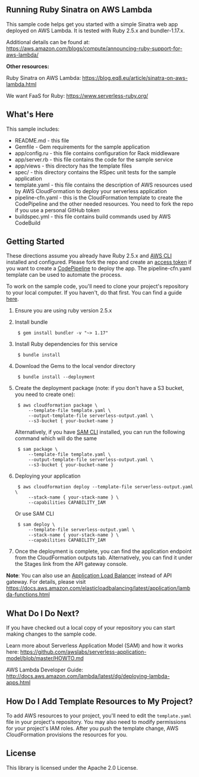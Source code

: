## Running Ruby Sinatra on AWS Lambda ##

This sample code helps get you started with a simple Sinatra web app deployed on AWS Lambda. It is tested with Ruby 2.5.x and bundler-1.17.x. 

Additional details can be found at: https://aws.amazon.com/blogs/compute/announcing-ruby-support-for-aws-lambda/

__Other resources:__

Ruby Sinatra on AWS Lambda: https://blog.eq8.eu/article/sinatra-on-aws-lambda.html

We want FaaS for Ruby: https://www.serverless-ruby.org/

What's Here
-----------

This sample includes:

* README.md - this file
* Gemfile - Gem requirements for the sample application
* app/config.ru - this file contains configuration for Rack middleware
* app/server.rb - this file contains the code for the sample service
* app/views - this directory has the template files
* spec/ - this directory contains the RSpec unit tests for the sample application
* template.yaml - this file contains the description of AWS resources used by AWS
  CloudFormation to deploy your serverless application
* pipeline-cfn.yaml - this is the CloudFormation template to create the CodePipeline and the other needed resources. You need to fork the repo if you use a personal GitHub token
* buildspec.yml - this file contains build commands used by AWS CodeBuild

Getting Started
---------------

These directions assume you already have Ruby 2.5.x and [AWS CLI](https://docs.aws.amazon.com/cli/latest/userguide/installing.html) installed and configured. Please fork the repo and create an [access token](https://github.com/settings/tokens/new) if you want to create a [CodePipeline](https://aws.amazon.com/codepipeline/) to deploy the app. The pipeline-cfn.yaml template can be used to automate the process.

To work on the sample code, you'll need to clone your project's repository to your local computer. If you haven't, do that first. You can find a guide [here](https://help.github.com/articles/cloning-a-repository/).

1. Ensure you are using ruby version 2.5.x

2. Install bundle

        $ gem install bundler -v "~> 1.17"

3. Install Ruby dependencies for this service

        $ bundle install

4. Download the Gems to the local vendor directory

        $ bundle install --deployment

5. Create the deployment package (note: if you don't have a S3 bucket, you need to create one):

        $ aws cloudformation package \
            --template-file template.yaml \
            --output-template-file serverless-output.yaml \
            --s3-bucket { your-bucket-name }
            
    Alternatively, if you have [SAM CLI](https://docs.aws.amazon.com/serverless-application-model/latest/developerguide/serverless-sam-cli-install.html) installed, you can run the following command 
    which will do the same

        $ sam package \
            --template-file template.yaml \
            --output-template-file serverless-output.yaml \
            --s3-bucket { your-bucket-name }
            
6. Deploying your application

        $ aws cloudformation deploy --template-file serverless-output.yaml \
            --stack-name { your-stack-name } \
            --capabilities CAPABILITY_IAM
    
    Or use SAM CLI

        $ sam deploy \
            --template-file serverless-output.yaml \
            --stack-name { your-stack-name } \
            --capabilities CAPABILITY_IAM

7. Once the deployment is complete, you can find the application endpoint from the CloudFormation outputs tab. Alternatively, you can find it under the Stages link from the API gateway console.

__Note__:
You can also use an [Application Load Balancer](https://aws.amazon.com/elasticloadbalancing/features/#Details_for_Elastic_Load_Balancing_Products) instead of API gateway. 
For details, please visit https://docs.aws.amazon.com/elasticloadbalancing/latest/application/lambda-functions.html

What Do I Do Next?
------------------

If you have checked out a local copy of your repository you can start making changes to the sample code. 

Learn more about Serverless Application Model (SAM) and how it works here: https://github.com/awslabs/serverless-application-model/blob/master/HOWTO.md

AWS Lambda Developer Guide: http://docs.aws.amazon.com/lambda/latest/dg/deploying-lambda-apps.html

How Do I Add Template Resources to My Project?
------------------

To add AWS resources to your project, you'll need to edit the `template.yaml`
file in your project's repository. You may also need to modify permissions for
your project's IAM roles. After you push the template change, AWS CloudFormation provisions the resources for you.

## License

This library is licensed under the Apache 2.0 License.
